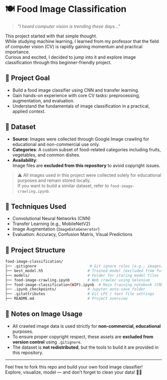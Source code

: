 # 🍽️ Food Image Classification

> *"I heard computer vision is trending these days..."*

This project started with that simple thought.  
While studying machine learning, I learned from my professor that the field of computer vision (CV) is rapidly gaining momentum and practical importance.  
Curious and excited, I decided to jump into it and explore image classification through this beginner-friendly project.

## 🎯 Project Goal

- Build a food image classifier using CNN and transfer learning.
- Gain hands-on experience with core CV tasks: preprocessing, augmentation, and evaluation.
- Understand the fundamentals of image classification in a practical, applied context.

## 📁 Dataset

- **Source**: Images were collected through Google Image crawling for educational and non-commercial use only.
- **Categories**: A custom subset of food-related categories including fruits, vegetables, and common dishes.
- **Availability**:  
  Image files are **excluded from this repository** to avoid copyright issues.

> ⚠️ All images used in this project were collected solely for educational purposes and remain stored locally.  
> If you want to build a similar dataset, refer to `food-image-crawling.ipynb`.

## 🔧 Techniques Used

- Convolutional Neural Networks (CNN)
- Transfer Learning (e.g., MobileNetV2)
- Image Augmentation (`ImageDataGenerator`)
- Evaluation: Accuracy, Confusion Matrix, Visual Predictions

## 🧱 Project Structure

```bash
food-image-classification/
├── .gitignore                        # Git ignore rules (e.g., images/, .h5 files)
├── best_model.h5                    # Trained model (excluded from future commits)
├── models/                          # Folder for storing model files
├── food-image-crawling.ipynb        # Web crawler using Selenium
├── food-image-classification(WIP).ipynb  # Main training notebook (CNN + Transfer Learning)
├── .ipynb_checkpoints/              # Jupyter auto-save folder
├── .gitattributes                   # Git LFS / text file settings
├── README.md                        # Project overview
```


## 🚫 Notes on Image Usage

- All crawled image data is used strictly for **non-commercial, educational** purposes.
- To ensure proper copyright respect, these assets are **excluded from version control** using `.gitignore`.
- The dataset is **not redistributed**, but the tools to build it are provided in this repository.

---

Feel free to fork this repo and build your own food image classifier!  
Explore, visualize, model — and don’t forget to clean your data! 🍜🧼

